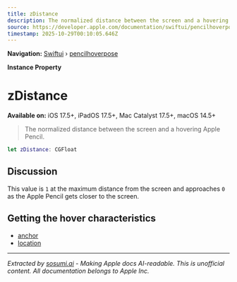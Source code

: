 ```yaml
---
title: zDistance
description: The normalized distance between the screen and a hovering Apple Pencil.
source: https://developer.apple.com/documentation/swiftui/pencilhoverpose/zdistance
timestamp: 2025-10-29T00:10:05.646Z
---
```


**Navigation:** [Swiftui](/documentation/swiftui) › [pencilhoverpose](/documentation/swiftui/pencilhoverpose)

**Instance Property**

# zDistance

**Available on:** iOS 17.5+, iPadOS 17.5+, Mac Catalyst 17.5+, macOS 14.5+

> The normalized distance between the screen and a hovering Apple Pencil.

```swift
let zDistance: CGFloat
```

## Discussion

This value is `1` at the maximum distance from the screen and approaches `0` as the Apple Pencil gets closer to the screen.

## Getting the hover characteristics

- [anchor](/documentation/swiftui/pencilhoverpose/anchor)
- [location](/documentation/swiftui/pencilhoverpose/location)

---

*Extracted by [sosumi.ai](https://sosumi.ai) - Making Apple docs AI-readable.*
*This is unofficial content. All documentation belongs to Apple Inc.*
